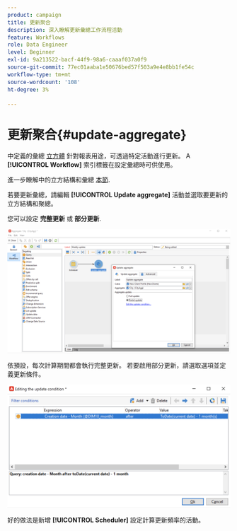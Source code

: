 ```yaml
---
product: campaign
title: 更新聚合
description: 深入瞭解更新彙總工作流程活動
feature: Workflows
role: Data Engineer
level: Beginner
exl-id: 9a213522-bacf-44f9-98a6-caaaf037a0f9
source-git-commit: 77ec01aaba1e50676bed57f503a9e4e8bb1fe54c
workflow-type: tm+mt
source-wordcount: '108'
ht-degree: 3%

---
```


# 更新聚合{#update-aggregate}

中定義的彙總 [立方體](../../v8/reporting/gs-cubes.md) 針對報表用途，可透過特定活動進行更新。 A **[!UICONTROL Workflow]** 索引標籤在設定彙總時可供使用。

進一步瞭解中的立方結構和彙總 [本節](../../v8/reporting/customize-cubes.md#calculate-and-use-aggregates).

若要更新彙總，請編輯 **[!UICONTROL Update aggregate]** 活動並選取要更新的立方結構和聚總。

您可以設定 **完整更新** 或 **部分更新**.

![](assets/update-aggregate-details.png)

依預設，每次計算期間都會執行完整更新。 若要啟用部分更新，請選取選項並定義更新條件。

![](assets/update-aggregate-partial.png)

好的做法是新增 **[!UICONTROL Scheduler]** 設定計算更新頻率的活動。
